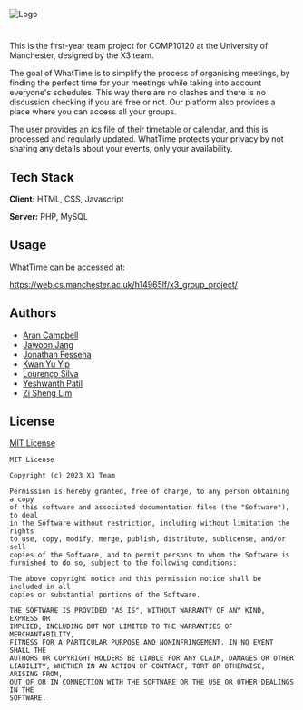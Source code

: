 
![Logo](https://web.cs.manchester.ac.uk/h14965lf/x3_group_project/images/logo_white.png)


#
This is the first-year team project for COMP10120 at the University of Manchester, designed by the X3 team.

The goal of WhatTime is to simplify the process of organising meetings, by finding the perfect time for your meetings while taking into account everyone's schedules. This way there are no clashes and there is no discussion checking if you are free or not. Our platform also provides a place where you can access all your groups.

The user provides an ics file of their timetable or calendar, and this is processed and regularly updated. WhatTime protects your privacy by not sharing any details about your events, only your availability.




## Tech Stack

**Client:** HTML, CSS, Javascript

**Server:** PHP, MySQL


## Usage

WhatTime can be accessed at:

https://web.cs.manchester.ac.uk/h14965lf/x3_group_project/
## Authors


- [Aran Campbell](https://gitlab.cs.man.ac.uk/q98040ac)
- [Jawoon Jang](https://gitlab.cs.man.ac.uk/p89240jj)
- [Jonathan Fesseha](https://gitlab.cs.man.ac.uk/t98667jf)
- [Kwan Yu Yip](https://gitlab.cs.man.ac.uk/j84846ky)
- [Lourenço Silva](https://gitlab.cs.man.ac.uk/h14965lf)
- [Yeshwanth Patil](https://gitlab.cs.man.ac.uk/c41098yp)
- [Zi Sheng Lim](https://gitlab.cs.man.ac.uk/u38952zl)

## License

[MIT License](https://gitlab.cs.man.ac.uk/h14965lf/x3-group-project/blob/master/LICENSE)

```
MIT License

Copyright (c) 2023 X3 Team

Permission is hereby granted, free of charge, to any person obtaining a copy
of this software and associated documentation files (the "Software"), to deal
in the Software without restriction, including without limitation the rights
to use, copy, modify, merge, publish, distribute, sublicense, and/or sell
copies of the Software, and to permit persons to whom the Software is
furnished to do so, subject to the following conditions:

The above copyright notice and this permission notice shall be included in all
copies or substantial portions of the Software.

THE SOFTWARE IS PROVIDED "AS IS", WITHOUT WARRANTY OF ANY KIND, EXPRESS OR
IMPLIED, INCLUDING BUT NOT LIMITED TO THE WARRANTIES OF MERCHANTABILITY,
FITNESS FOR A PARTICULAR PURPOSE AND NONINFRINGEMENT. IN NO EVENT SHALL THE
AUTHORS OR COPYRIGHT HOLDERS BE LIABLE FOR ANY CLAIM, DAMAGES OR OTHER
LIABILITY, WHETHER IN AN ACTION OF CONTRACT, TORT OR OTHERWISE, ARISING FROM,
OUT OF OR IN CONNECTION WITH THE SOFTWARE OR THE USE OR OTHER DEALINGS IN THE
SOFTWARE.

```

